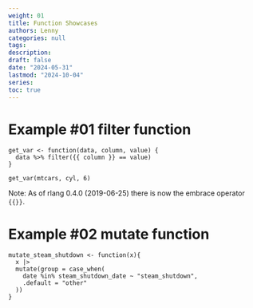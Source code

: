 ```yaml
---
weight: 01
title: Function Showcases
authors: Lenny
categories: null
tags: 
description: 
draft: false
date: "2024-05-31"
lastmod: "2024-10-04"
series:
toc: true
---
```



<!--more-->

# Example #01 filter function

```
get_var <- function(data, column, value) {
  data %>% filter({{ column }} == value)
}
 
get_var(mtcars, cyl, 6)
```

Note: As of rlang 0.4.0 (2019-06-25) there is now the embrace operator `{{}}`. 

# Example #02 mutate function

```
mutate_steam_shutdown <- function(x){
  x |>
  mutate(group = case_when(
    date %in% steam_shutdown_date ~ "steam_shutdown",
    .default = "other"
  ))
}
```